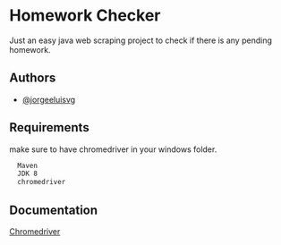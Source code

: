 
# Homework Checker

Just an easy java web scraping project to check if there is any pending homework.


## Authors

- [@jorgeeluisvg](https://www.github.com/jorgeeluisvg)

  
## Requirements 

make sure to have chromedriver in your windows folder.

```bash 
  Maven
  JDK 8
  chromedriver
```
    
## Documentation

[Chromedriver](https://chromedriver.chromium.org/downloads)

  
